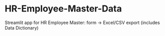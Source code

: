 # HR-Employee-Master-Data
Streamlit app for HR Employee Master: form → Excel/CSV export (includes Data Dictionary)
